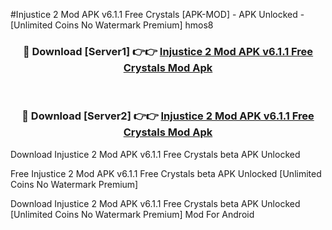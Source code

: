 #Injustice 2 Mod APK v6.1.1 Free Crystals [APK-MOD] - APK Unlocked - [Unlimited Coins No Watermark Premium] hmos8



<div align="center">

<h3>🔴 Download [Server1] 👉👉 <a href="https://momento.my/?title=Injustice_2_Mod_APK_v6.1.1_Free_Crystals">Injustice 2 Mod APK v6.1.1 Free Crystals Mod Apk</a></h3><br>

<h3>🔴 Download [Server2] 👉👉 <a href="https://momento.my/?title=Injustice_2_Mod_APK_v6.1.1_Free_Crystals">Injustice 2 Mod APK v6.1.1 Free Crystals Mod Apk</a></h3>
</div>



Download Injustice 2 Mod APK v6.1.1 Free Crystals beta APK Unlocked

Free Injustice 2 Mod APK v6.1.1 Free Crystals beta APK Unlocked [Unlimited Coins No Watermark Premium]

Download Injustice 2 Mod APK v6.1.1 Free Crystals beta APK Unlocked [Unlimited Coins No Watermark Premium] Mod For Android
